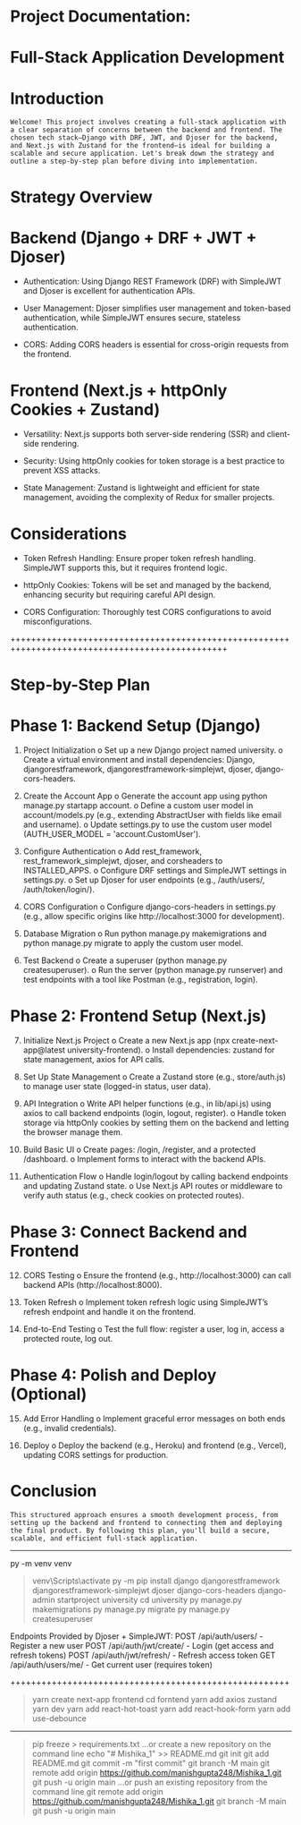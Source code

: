 #  Project Documentation: 

# Full-Stack Application Development

#   Introduction

    Welcome! This project involves creating a full-stack application with a clear separation of concerns between the backend and frontend. The chosen tech stack—Django with DRF, JWT, and Djoser for the backend, and Next.js with Zustand for the frontend—is ideal for building a scalable and secure application. Let's break down the strategy and outline a step-by-step plan before diving into implementation.

#   Strategy Overview

# Backend (Django + DRF + JWT + Djoser)

*   Authentication: 
    Using Django REST Framework (DRF) with SimpleJWT and Djoser is excellent for authentication APIs.

*   User Management: 
    Djoser simplifies user management and token-based authentication, while SimpleJWT ensures secure, stateless authentication.

*   CORS: 
    Adding CORS headers is essential for cross-origin requests from the frontend.

#   Frontend (Next.js + httpOnly Cookies + Zustand)

*	Versatility: 
    Next.js supports both server-side rendering (SSR) and client-side rendering.

*   Security: 
    Using httpOnly cookies for token storage is a best practice to prevent XSS attacks.

*   State Management: 
    Zustand is lightweight and efficient for state management, avoiding the complexity of Redux for smaller projects.

#   Considerations

*   Token Refresh Handling: 
    Ensure proper token refresh handling. SimpleJWT supports this, but it requires frontend logic.

*	httpOnly Cookies: 
    Tokens will be set and managed by the backend, enhancing security but requiring careful API design.

*   CORS Configuration: 
    Thoroughly test CORS configurations to avoid misconfigurations.

++++++++++++++++++++++++++++++++++++++++++++++++++++++++++++++++++++++++++++++++++++++++++++++++

#   Step-by-Step Plan

#   Phase 1: Backend Setup (Django)

1.	Project Initialization
    o	Set up a new Django project named university.
    o	Create a virtual environment and install dependencies: Django, djangorestframework, 
        djangorestframework-simplejwt, djoser, django-cors-headers.

2.	Create the Account App
    o	Generate the account app using python manage.py startapp account.
    o	Define a custom user model in account/models.py (e.g., extending AbstractUser with fields like
        email and username).
    o	Update settings.py to use the custom user model (AUTH_USER_MODEL = 'account.CustomUser').

3.	Configure Authentication
    o	Add rest_framework, rest_framework_simplejwt, djoser, and corsheaders to INSTALLED_APPS.
    o	Configure DRF settings and SimpleJWT settings in settings.py.
    o	Set up Djoser for user endpoints (e.g., /auth/users/, /auth/token/login/).

4.	CORS Configuration
    o	Configure django-cors-headers in settings.py (e.g., allow specific origins like 
        http://localhost:3000 for development).

5.	Database Migration
    o	Run python manage.py makemigrations and python manage.py migrate to apply the custom user model.

6.	Test Backend
    o	Create a superuser (python manage.py createsuperuser).
    o	Run the server (python manage.py runserver) and test endpoints with a tool like Postman 
        (e.g., registration, login).


#   Phase 2: Frontend Setup (Next.js)

7.	Initialize Next.js Project
    o	Create a new Next.js app (npx create-next-app@latest university-frontend).
    o	Install dependencies: zustand for state management, axios for API calls.

8.	Set Up State Management
    o	Create a Zustand store (e.g., store/auth.js) to manage user state (logged-in status, user data).

9.	API Integration
    o	Write API helper functions (e.g., in lib/api.js) using axios to call backend endpoints (login, logout, register).
    o	Handle token storage via httpOnly cookies by setting them on the backend and letting the browser manage them.

10.	Build Basic UI
    o	Create pages: /login, /register, and a protected /dashboard.
    o	Implement forms to interact with the backend APIs.

11.	Authentication Flow
    o	Handle login/logout by calling backend endpoints and updating Zustand state.
    o	Use Next.js API routes or middleware to verify auth status (e.g., check cookies on protected routes).


#   Phase 3: Connect Backend and Frontend

12.	CORS Testing
    o	Ensure the frontend (e.g., http://localhost:3000) can call backend APIs (http://localhost:8000).

13.	Token Refresh
    o	Implement token refresh logic using SimpleJWT’s refresh endpoint and handle it on the frontend.

14.	End-to-End Testing
    o	Test the full flow: register a user, log in, access a protected route, log out.


#   Phase 4: Polish and Deploy (Optional)

15.	Add Error Handling
    o	Implement graceful error messages on both ends (e.g., invalid credentials).

16.	Deploy
    o	Deploy the backend (e.g., Heroku) and frontend (e.g., Vercel), updating CORS settings for
        production.

#   Conclusion

    This structured approach ensures a smooth development process, from setting up the backend and frontend to connecting them and deploying the final product. By following this plan, you'll build a secure, scalable, and efficient full-stack application.

********************************************************************************************








py -m venv venv
> venv\Scripts\activate
> py -m pip install django djangorestframework djangorestframework-simplejwt djoser django-cors-headers
> django-admin startproject university
> cd university
> py manage.py makemigrations
> py manage.py migrate
> py manage.py createsuperuser

Endpoints Provided by Djoser + SimpleJWT:
POST /api/auth/users/ - Register a new user
POST /api/auth/jwt/create/ - Login (get access and refresh tokens)
POST /api/auth/jwt/refresh/ - Refresh access token
GET /api/auth/users/me/ - Get current user (requires token)

++++++++++++++++++++++++++++++++++++++++++++++++++++++
> yarn create next-app frontend
> cd forntend
> yarn add axios zustand
> yarn dev
> yarn add react-hot-toast
> yarn add react-hook-form
> yarn add use-debounce 
----------------------------------------------------
> pip freeze > requirements.txt
…or create a new repository on the command line
echo "# Mishika_1" >> README.md
git init
git add README.md
git commit -m "first commit"
git branch -M main
git remote add origin https://github.com/manishgupta248/Mishika_1.git
git push -u origin main
…or push an existing repository from the command line
git remote add origin https://github.com/manishgupta248/Mishika_1.git
git branch -M main
git push -u origin main